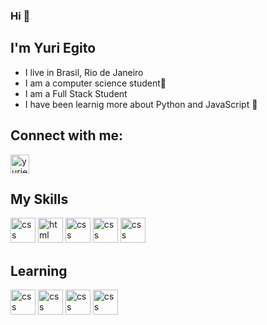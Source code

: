 ### Hi 👋

## I'm Yuri Egito
- I live in Brasil, Rio de Janeiro
- I am a computer science student🚀
- I am a Full Stack Student
- I have been learnig more about Python and JavaScript 🚀

## Connect with me:
<a href="https://www.linkedin.com/in/yuri-egito-05255a216/" target="_blank">
<img align="center" alt="yuriegito-linkedin" height="30" width="30" src="https://cdn.icon-icons.com/icons2/1753/PNG/512/iconfinder-social-media-applications-14linkedin-4102586_113786.png" style="max-width:100%;">
</a>

## My Skills

<img src="https://img.icons8.com/color/48/000000/javascript--v1.png" alt="css" width="40" height="40" style="max-width:100%;"></img>
<img src="https://cdn.icon-icons.com/icons2/2415/PNG/512/html_original_wordmark_logo_icon_146478.png" alt="html" width="40" height="40" style="max-width:100%;"></img>
<img src="https://cdn.icon-icons.com/icons2/2107/PNG/512/file_type_css_icon_130661.png" alt="css" width="40" height="40" style="max-width:100%;"></img>
<img src="https://img.icons8.com/fluency/48/000000/python.png" alt="css" width="40" height="40" style="max-width:100%;"></img>
<img src="https://img.icons8.com/windows/48/000000/postgreesql.png" alt="css" width="40" height="40" style="max-width:100%;"></img>

## Learning
<img src="https://img.icons8.com/plasticine/100/000000/react.png" alt="css" width="40" height="40" style="max-width:100%;"></img>
<img src="https://img.icons8.com/fluency/48/000000/node-js.png" alt="css" width="40" height="40" style="max-width:100%;"></img>
<img src="https://img.icons8.com/color/48/000000/java-coffee-cup-logo--v1.png" alt="css" width="40" height="40" style="max-width:100%;"></img>
<img src="https://img.icons8.com/ios-filled/50/000000/docker.png" alt="css" width="40" height="40" style="max-width:100%;"></img>

<!--
*Yegito-Yegito/Yegito-Yegito* is a ✨ special ✨ repository because its `README.md` (this file) appears on your GitHub profile.

Here are some ideas to get you started:

- 🔭 I’m currently working on ...
- 🌱 I’m currently learning ...
- 👯 I’m looking to collaborate on ...
- 🤔 I’m looking for help with ...
- 💬 Ask me about ...
- 📫 How to reach me: ...
- 😄 Pronouns: ...
- ⚡ Fun fact: ...
-->

